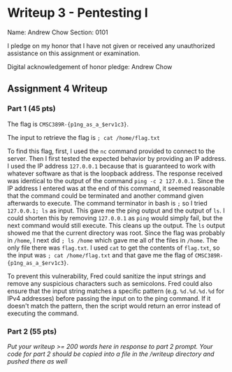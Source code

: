 Writeup 3 - Pentesting I
======

Name: Andrew Chow
Section: 0101

I pledge on my honor that I have not given or received any unauthorized assistance on this assignment or examination.

Digital acknowledgement of honor pledge: Andrew Chow

## Assignment 4 Writeup

### Part 1 (45 pts)
The flag is `CMSC389R-{p1ng_as_a_$erv1c3}`.

The input to retrieve the flag is `; cat /home/flag.txt`

To find this flag, first, I used the `nc` command provided to connect to the server.
Then I first tested the expected behavior by providing an IP address.
I used the IP address `127.0.0.1` because that is guaranteed to work with whatever software as that is the loopback address.
The response received was identical to the output of the command `ping -c 2 127.0.0.1`.
Since the IP address I entered was at the end of this command, it seemed reasonable that the command could be terminated and another command given afterwards to execute.
The command terminator in bash is `;` so I tried `127.0.0.1; ls` as input. This gave me the ping output and the output of `ls`.
I could shorten this by removing `127.0.0.1` as `ping` would simply fail, but the next command would still execute.
This cleans up the output.
The `ls` output showed me that the current directory was root.
Since the flag was probably in `/home`, I next did `; ls /home` which gave me all of the files in `/home`.
The only file there was `flag.txt`.
I used `cat` to get the contents of `flag.txt`, so the input was `; cat /home/flag.txt` and that gave me the flag of `CMSC389R-{p1ng_as_a_$erv1c3}`.

To prevent this vulnerability, Fred could sanitize the input strings and remove any suspicious characters such as semicolons.
Fred could also ensure that the input string matches a specific pattern (e.g. `%d.%d.%d.%d` for IPv4 addresses) before passing the input on to the ping command.
If it doesn't match the pattern, then the script would return an error instead of executing the command.

### Part 2 (55 pts)
*Put your writeup >= 200 words here in response to part 2 prompt. Your code for part 2 should be copied into a file in the /writeup directory and pushed there as well*
